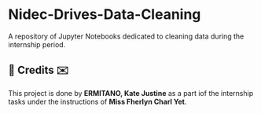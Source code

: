 # Nidec-Drives-Data-Cleaning

A repository of Jupyter Notebooks dedicated to cleaning data during the internship period.

<h2>💌 Credits ✉️</h2>
This project is done by <b>ERMITANO, Kate Justine</b> as a part iof the internship tasks under the instructions of <b>Miss Fherlyn Charl Yet</b>. 
